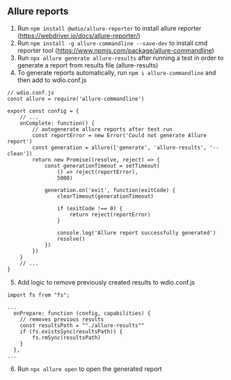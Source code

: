 ## Allure reports

1. Run `npm install @wdio/allure-reporter` to install allure reporter (https://webdriver.io/docs/allure-reporter/)
2. Run `npm install -g allure-commandline --save-dev` to install cmd reporter tool (https://www.npmjs.com/package/allure-commandline)
3. Run `npx allure generate allure-results` after running a test in order to generate a report from results file (allure-results)
4. To generate reports automatically, run `npm i allure-commandline` and then add to wdio.conf.js

```
// wdio.conf.js
const allure = require('allure-commandline')

export const config = {
    // ...
    onComplete: function() {
        // autogenerate allure reports after test run
        const reportError = new Error('Could not generate Allure report')
        const generation = allure(['generate', 'allure-results', '--clean'])
        return new Promise((resolve, reject) => {
            const generationTimeout = setTimeout(
                () => reject(reportError),
                5000)

            generation.on('exit', function(exitCode) {
                clearTimeout(generationTimeout)

                if (exitCode !== 0) {
                    return reject(reportError)
                }

                console.log('Allure report successfully generated')
                resolve()
            })
        })
    }
    // ...
}
```

5. Add logic to remove previously created results to wdio.conf.js

```
import fs from "fs";

...
  onPrepare: function (config, capabilities) {
    // removes previous results
    const resultsPath = ""./allure-results""
    if (fs.existsSync(resultsPath)) {
        fs.rmSync(resultsPath)
    }
  },
...
```

6. Run `npx allure open` to open the generated report